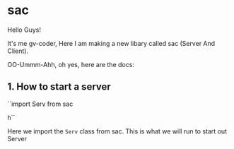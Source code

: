# sac

Hello Guys!

It's me gv-coder,
Here I am making a new libary called sac (Server And Client).

OO-Ummm-Ahh, oh yes, here are the docs: 
## 1. How to start a server
``import Serv from sac

h``

Here we import the `Serv` class from sac.
This is what we will run to start out Server

